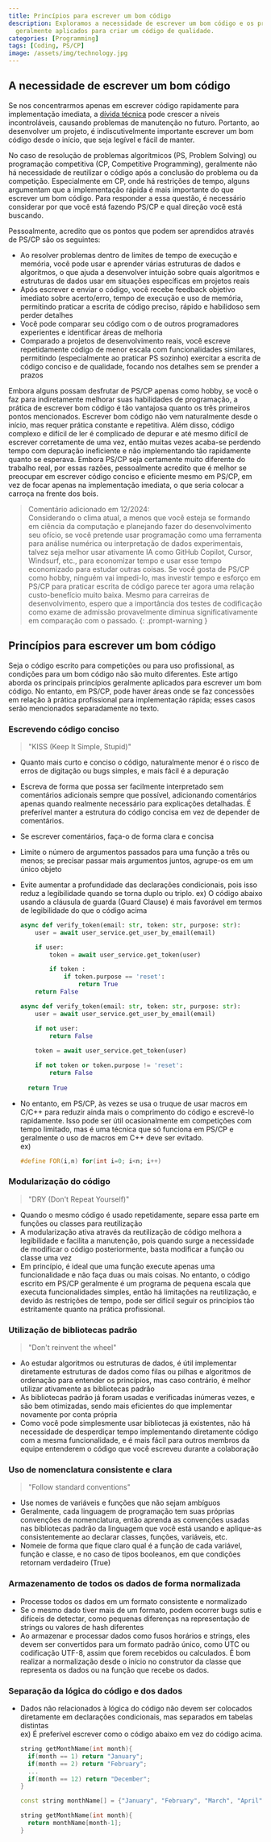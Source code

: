 ```yaml
---
title: Princípios para escrever um bom código
description: Exploramos a necessidade de escrever um bom código e os principais princípios
  geralmente aplicados para criar um código de qualidade.
categories: [Programming]
tags: [Coding, PS/CP]
image: /assets/img/technology.jpg
---
```

## A necessidade de escrever um bom código
Se nos concentrarmos apenas em escrever código rapidamente para implementação imediata, a [dívida técnica](/posts/Technical-debt/) pode crescer a níveis incontroláveis, causando problemas de manutenção no futuro. Portanto, ao desenvolver um projeto, é indiscutivelmente importante escrever um bom código desde o início, que seja legível e fácil de manter.

No caso de resolução de problemas algorítmicos (PS, Problem Solving) ou programação competitiva (CP, Competitive Programming), geralmente não há necessidade de reutilizar o código após a conclusão do problema ou da competição. Especialmente em CP, onde há restrições de tempo, alguns argumentam que a implementação rápida é mais importante do que escrever um bom código. Para responder a essa questão, é necessário considerar por que você está fazendo PS/CP e qual direção você está buscando.

Pessoalmente, acredito que os pontos que podem ser aprendidos através de PS/CP são os seguintes:
- Ao resolver problemas dentro de limites de tempo de execução e memória, você pode usar e aprender várias estruturas de dados e algoritmos, o que ajuda a desenvolver intuição sobre quais algoritmos e estruturas de dados usar em situações específicas em projetos reais
- Após escrever e enviar o código, você recebe feedback objetivo imediato sobre acerto/erro, tempo de execução e uso de memória, permitindo praticar a escrita de código preciso, rápido e habilidoso sem perder detalhes
- Você pode comparar seu código com o de outros programadores experientes e identificar áreas de melhoria
- Comparado a projetos de desenvolvimento reais, você escreve repetidamente código de menor escala com funcionalidades similares, permitindo (especialmente ao praticar PS sozinho) exercitar a escrita de código conciso e de qualidade, focando nos detalhes sem se prender a prazos

Embora alguns possam desfrutar de PS/CP apenas como hobby, se você o faz para indiretamente melhorar suas habilidades de programação, a prática de escrever bom código é tão vantajosa quanto os três primeiros pontos mencionados. Escrever bom código não vem naturalmente desde o início, mas requer prática constante e repetitiva. Além disso, código complexo e difícil de ler é complicado de depurar e até mesmo difícil de escrever corretamente de uma vez, então muitas vezes acaba-se perdendo tempo com depuração ineficiente e não implementando tão rapidamente quanto se esperava. Embora PS/CP seja certamente muito diferente do trabalho real, por essas razões, pessoalmente acredito que é melhor se preocupar em escrever código conciso e eficiente mesmo em PS/CP, em vez de focar apenas na implementação imediata, o que seria colocar a carroça na frente dos bois.

> Comentário adicionado em 12/2024:  
> Considerando o clima atual, a menos que você esteja se formando em ciência da computação e planejando fazer do desenvolvimento seu ofício, se você pretende usar programação como uma ferramenta para análise numérica ou interpretação de dados experimentais, talvez seja melhor usar ativamente IA como GitHub Copilot, Cursor, Windsurf, etc., para economizar tempo e usar esse tempo economizado para estudar outras coisas. Se você gosta de PS/CP como hobby, ninguém vai impedi-lo, mas investir tempo e esforço em PS/CP para praticar escrita de código parece ter agora uma relação custo-benefício muito baixa. Mesmo para carreiras de desenvolvimento, espero que a importância dos testes de codificação como exame de admissão provavelmente diminua significativamente em comparação com o passado.
{: .prompt-warning }

## Princípios para escrever um bom código
Seja o código escrito para competições ou para uso profissional, as condições para um bom código não são muito diferentes. Este artigo aborda os principais princípios geralmente aplicados para escrever um bom código. No entanto, em PS/CP, pode haver áreas onde se faz concessões em relação à prática profissional para implementação rápida; esses casos serão mencionados separadamente no texto.

### Escrevendo código conciso
> "KISS (Keep It Simple, Stupid)"

- Quanto mais curto e conciso o código, naturalmente menor é o risco de erros de digitação ou bugs simples, e mais fácil é a depuração
- Escreva de forma que possa ser facilmente interpretado sem comentários adicionais sempre que possível, adicionando comentários apenas quando realmente necessário para explicações detalhadas. É preferível manter a estrutura do código concisa em vez de depender de comentários.
- Se escrever comentários, faça-o de forma clara e concisa
- Limite o número de argumentos passados para uma função a três ou menos; se precisar passar mais argumentos juntos, agrupe-os em um único objeto
- Evite aumentar a profundidade das declarações condicionais, pois isso reduz a legibilidade quando se torna duplo ou triplo. 
  ex) O código abaixo usando a cláusula de guarda (Guard Clause) é mais favorável em termos de legibilidade do que o código acima  

  ```python
  async def verify_token(email: str, token: str, purpose: str):
      user = await user_service.get_user_by_email(email)
  
      if user:
          token = await user_service.get_token(user)
  
          if token :
              if token.purpose == 'reset':
                  return True
      return False
  ```
  ```python
  async def verify_token(email: str, token: str, purpose: str):
      user = await user_service.get_user_by_email(email)
  
      if not user:
          return False
    
      token = await user_service.get_token(user)
  
      if not token or token.purpose != 'reset':
          return False
    
    return True
  ```
- No entanto, em PS/CP, às vezes se usa o truque de usar macros em C/C++ para reduzir ainda mais o comprimento do código e escrevê-lo rapidamente. Isso pode ser útil ocasionalmente em competições com tempo limitado, mas é uma técnica que só funciona em PS/CP e geralmente o uso de macros em C++ deve ser evitado.  
  ex)  

  ```c++
  #define FOR(i,n) for(int i=0; i<n; i++)
  ```

### Modularização do código
> "DRY (Don't Repeat Yourself)"

- Quando o mesmo código é usado repetidamente, separe essa parte em funções ou classes para reutilização
- A modularização ativa através da reutilização de código melhora a legibilidade e facilita a manutenção, pois quando surge a necessidade de modificar o código posteriormente, basta modificar a função ou classe uma vez
- Em princípio, é ideal que uma função execute apenas uma funcionalidade e não faça duas ou mais coisas. No entanto, o código escrito em PS/CP geralmente é um programa de pequena escala que executa funcionalidades simples, então há limitações na reutilização, e devido às restrições de tempo, pode ser difícil seguir os princípios tão estritamente quanto na prática profissional.

### Utilização de bibliotecas padrão
> "Don't reinvent the wheel"

- Ao estudar algoritmos ou estruturas de dados, é útil implementar diretamente estruturas de dados como filas ou pilhas e algoritmos de ordenação para entender os princípios, mas caso contrário, é melhor utilizar ativamente as bibliotecas padrão
- As bibliotecas padrão já foram usadas e verificadas inúmeras vezes, e são bem otimizadas, sendo mais eficientes do que implementar novamente por conta própria
- Como você pode simplesmente usar bibliotecas já existentes, não há necessidade de desperdiçar tempo implementando diretamente código com a mesma funcionalidade, e é mais fácil para outros membros da equipe entenderem o código que você escreveu durante a colaboração

### Uso de nomenclatura consistente e clara
> "Follow standard conventions"

- Use nomes de variáveis e funções que não sejam ambíguos
- Geralmente, cada linguagem de programação tem suas próprias convenções de nomenclatura, então aprenda as convenções usadas nas bibliotecas padrão da linguagem que você está usando e aplique-as consistentemente ao declarar classes, funções, variáveis, etc.
- Nomeie de forma que fique claro qual é a função de cada variável, função e classe, e no caso de tipos booleanos, em que condições retornam verdadeiro (True)

### Armazenamento de todos os dados de forma normalizada
- Processe todos os dados em um formato consistente e normalizado
- Se o mesmo dado tiver mais de um formato, podem ocorrer bugs sutis e difíceis de detectar, como pequenas diferenças na representação de strings ou valores de hash diferentes
- Ao armazenar e processar dados como fusos horários e strings, eles devem ser convertidos para um formato padrão único, como UTC ou codificação UTF-8, assim que forem recebidos ou calculados. É bom realizar a normalização desde o início no construtor da classe que representa os dados ou na função que recebe os dados.

### Separação da lógica do código e dos dados
- Dados não relacionados à lógica do código não devem ser colocados diretamente em declarações condicionais, mas separados em tabelas distintas  
  ex) É preferível escrever como o código abaixo em vez do código acima.

  ```c++
  string getMonthName(int month){
    if(month == 1) return "January";
    if(month == 2) return "February";
    ...
    if(month == 12) return "December";
  }
  ```
  ```c++
  const string monthName[] = {"January", "February", "March", "April", "May", "June", "July", "August", "September", "October", "November", "December"};

  string getMonthName(int month){
    return monthName[month-1];
  }
  ```
